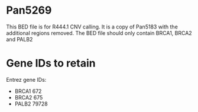 # Pan5269
This BED file is for R444.1 CNV calling. It is a copy of Pan5183 with the additional regions removed. The BED file should only contain BRCA1, BRCA2 and PALB2

# Gene IDs to retain
Entrez gene IDs:
- BRCA1 672
- BRCA2 675
- PALB2 79728

